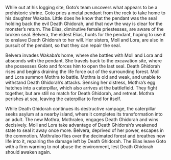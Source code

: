 <!-- Rebirth of Mothra (1996) -->

While out at his logging site, Goto’s team uncovers what appears to be a prehistoric shrine. Goto pries a metal pendant from the rock to take home to his daughter Wakaba. Little does he know that the pendant was the seal holding back the evil Death Ghidorah, and that now the way is clear for the monster’s return. The Elias, diminutive female priestesses, are aware of the broken seal. Belvera, the eldest Elias, hunts for the pendant, hoping to use it to enslave Death Ghidorah to her will. Her sisters, Moll and Lora, are also in pursuit of the pendant, so that they can repair the seal.

Belvera invades Wakaba’s home, where she battles with Moll and Lora and absconds with the pendant. She travels back to the excavation site, where she possesses Goto and forces him to open the last seal. Death Ghidorah rises and begins draining the life force out of the surrounding forest. Moll and Lora summon Mothra to battle. Mothra is old and weak, and unable to withstand Death Ghidorah’s attacks. Sensing her distress, Mothra’s egg hatches into a caterpillar, which also arrives at the battlefield. They fight together, but are still no match for Death Ghidorah, and retreat. Mothra perishes at sea, leaving the caterpillar to fend for itself.

While Death Ghidorah continues its destructive rampage, the caterpillar seeks asylum at a nearby island, where it completes its transformation into an adult. The new Mothra, Mothraleo, engages Death Ghidorah and wins decisively. Moll and Lora take advantage of Death Ghidorah’s weakened state to seal it away once more. Belvera, deprived of her power, escapes in the commotion. Mothraleo flies over the decimated forest and breathes new life into it, repairing the damage left by Death Ghidorah. The Elias leave Goto with a firm warning to not abuse the environment, lest Death Ghidorah should awaken again.